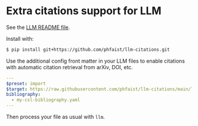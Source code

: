 # Extra citations support for LLM

See the [LLM README file](https://github.com/phfaist/llm/blob/main/README.md).

Install with:
```bash
$ pip install git+https://github.com/phfaist/llm-citations.git
```

Use the additional config front matter in your LLM files to enable citations
with automatic citation retrieval from arXiv, DOI, etc.
```yaml
---
$preset: import
$target: https://raw.githubusercontent.com/phfaist/llm-citations/main/llmconfig.yaml
bibliography:
  - my-csl-bibliography.yaml
---
```

Then process your file as usual with `llm`.
